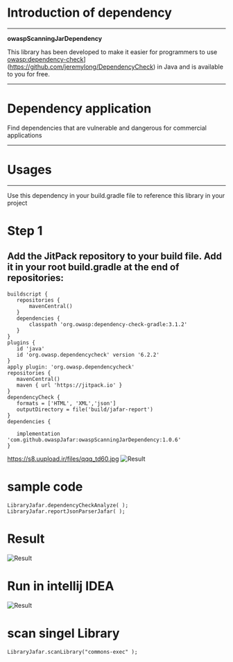 # Introduction of dependency
---
**owaspScanningJarDependency**

This library has been developed to make it easier for programmers to use [owasp:dependency-check]([https://www.example.com)](https://github.com/jeremylong/DependencyCheck) in Java and is available to you for free.

---
# Dependency application

Find dependencies that are vulnerable and dangerous for commercial applications

---

# Usages

---

Use this dependency in your build.gradle file to reference this library in your project

# Step 1
Add the JitPack repository to your build file. Add it in your root build.gradle at the end of repositories:
 ---
 ```
buildscript {
    repositories {
        mavenCentral()
    }
    dependencies {
        classpath 'org.owasp:dependency-check-gradle:3.1.2'
    }
}
plugins {
    id 'java'
    id 'org.owasp.dependencycheck' version '6.2.2'
}
apply plugin: 'org.owasp.dependencycheck'
repositories {
    mavenCentral()
    maven { url 'https://jitpack.io' }
}
dependencyCheck {
    formats = ['HTML', 'XML','json']
    outputDirectory = file('build/jafar-report')
}
dependencies {

    implementation 'com.github.owaspJafar:owaspScanningJarDependency:1.0.6'
}
```
https://s8.uupload.ir/files/qqq_td60.jpg
![Result](https://s8.uupload.ir/files/qqq_td60.jpg)


# sample code
```
LibraryJafar.dependencyCheckAnalyze( );
LibraryJafar.reportJsonParserJafar( );

```

# Result

![Result](https://s8.uupload.ir/files/result_vaht.jpg)


# Run in   intellij IDEA
 
![Result](https://s8.uupload.ir/files/inteljay_5esr.jpg)

# scan singel Library

```
LibraryJafar.scanLibrary("commons-exec" );
```

 

